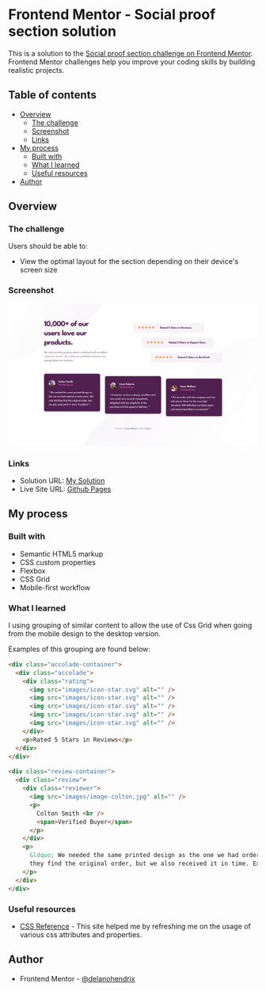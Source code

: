 # Frontend Mentor - Social proof section solution

This is a solution to the [Social proof section challenge on Frontend Mentor](https://www.frontendmentor.io/challenges/social-proof-section-6e0qTv_bA). Frontend Mentor challenges help you improve your coding skills by building realistic projects.

## Table of contents

- [Overview](#overview)
  - [The challenge](#the-challenge)
  - [Screenshot](#screenshot)
  - [Links](#links)
- [My process](#my-process)
  - [Built with](#built-with)
  - [What I learned](#what-i-learned)
  - [Useful resources](#useful-resources)
- [Author](#author)

## Overview

### The challenge

Users should be able to:

- View the optimal layout for the section depending on their device's screen size

### Screenshot

![Screenshot](/screenshot.png)

### Links

- Solution URL: [My Solution](https://www.frontendmentor.io/solutions/social-proof-section-using-flexbox-and-css-grid-xzmum2SM2d)
- Live Site URL: [Github Pages](https://delanohendrix.github.io/Social-Proof-Section/)

## My process

### Built with

- Semantic HTML5 markup
- CSS custom properties
- Flexbox
- CSS Grid
- Mobile-first workflow

### What I learned

I using grouping of similar content to allow the use of Css Grid when going from the mobile design to the desktop version.

Examples of this grouping are found below:

```html
<div class="accolade-container">
  <div class="accolade">
    <div class="rating">
      <img src="images/icon-star.svg" alt="" />
      <img src="images/icon-star.svg" alt="" />
      <img src="images/icon-star.svg" alt="" />
      <img src="images/icon-star.svg" alt="" />
      <img src="images/icon-star.svg" alt="" />
    </div>
    <p>Rated 5 Stars in Reviews</p>
  </div>
</div>
```

```html
<div class="review-container">
  <div class="review">
    <div class="reviewer">
      <img src="images/image-colton.jpg" alt="" />
      <p>
        Colton Smith <br />
        <span>Verified Buyer</span>
      </p>
    </div>
    <p>
      &ldquo; We needed the same printed design as the one we had ordered a week prior. Not only did
      they find the original order, but we also received it in time. Excellent! &rdquo;
    </p>
  </div>
</div>
```

### Useful resources

- [CSS Reference](https://cssreference.io/) - This site helped me by refreshing me on the usage of various css attributes and properties.

## Author

- Frontend Mentor - [@delanohendrix](https://www.frontendmentor.io/profile/delanohendrix)
